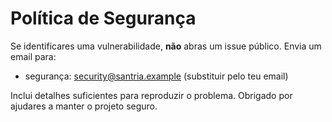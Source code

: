# Política de Segurança

Se identificares uma vulnerabilidade, **não** abras um issue público. Envia um email para:

- segurança: security@santria.example (substituir pelo teu email)

Inclui detalhes suficientes para reproduzir o problema. Obrigado por ajudares a manter o projeto seguro.

